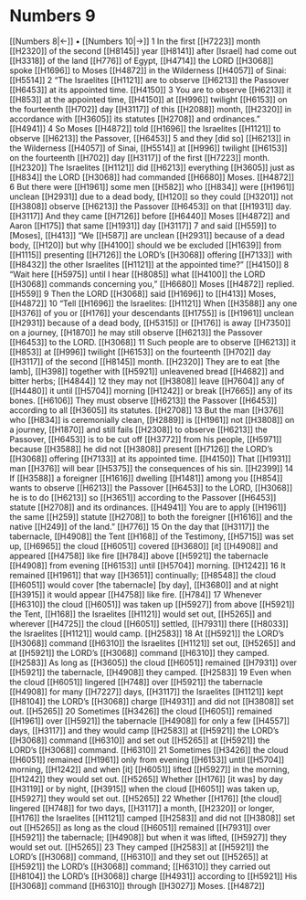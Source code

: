 # Numbers 9
[[Numbers 8|←]] • [[Numbers 10|→]]
1 In the first [[H7223]] month [[H2320]] of the second [[H8145]] year [[H8141]] after [Israel] had come out [[H3318]] of the land [[H776]] of Egypt, [[H4714]] the LORD [[H3068]] spoke [[H1696]] to Moses [[H4872]] in the Wilderness [[H4057]] of Sinai: [[H5514]] 
2 “The Israelites [[H1121]] are to observe [[H6213]] the Passover [[H6453]] at its appointed time. [[H4150]] 
3 You are to observe [[H6213]] it [[H853]] at the appointed time, [[H4150]] at [[H996]] twilight [[H6153]] on the fourteenth [[H702]] day [[H3117]] of this [[H2088]] month, [[H2320]] in accordance with [[H3605]] its statutes [[H2708]] and ordinances.” [[H4941]] 
4 So Moses [[H4872]] told [[H1696]] the Israelites [[H1121]] to observe [[H6213]] the Passover, [[H6453]] 
5 and they [did so] [[H6213]] in the Wilderness [[H4057]] of Sinai, [[H5514]] at [[H996]] twilight [[H6153]] on the fourteenth [[H702]] day [[H3117]] of the first [[H7223]] month. [[H2320]] The Israelites [[H1121]] did [[H6213]] everything [[H3605]] just as [[H834]] the LORD [[H3068]] had commanded [[H6680]] Moses. [[H4872]] 
6 But there were [[H1961]] some men [[H582]] who [[H834]] were [[H1961]] unclean [[H2931]] due to a dead body, [[H120]] so they could [[H3201]] not [[H3808]] observe [[H6213]] the Passover [[H6453]] on that [[H1931]] day. [[H3117]] And they came [[H7126]] before [[H6440]] Moses [[H4872]] and Aaron [[H175]] that same [[H1931]] day [[H3117]] 
7 and said [[H559]] to [Moses], [[H413]] “We [[H587]] are unclean [[H2931]] because of a dead body, [[H120]] but why [[H4100]] should we be excluded [[H1639]] from [[H1115]] presenting [[H7126]] the LORD’s [[H3068]] offering [[H7133]] with [[H8432]] the other Israelites [[H1121]] at the appointed time?” [[H4150]] 
8 “Wait here [[H5975]] until I hear [[H8085]] what [[H4100]] the LORD [[H3068]] commands concerning you,” [[H6680]] Moses [[H4872]] replied. [[H559]] 
9 Then the LORD [[H3068]] said [[H1696]] to [[H413]] Moses, [[H4872]] 
10 “Tell [[H1696]] the Israelites: [[H1121]] When [[H3588]] any one [[H376]] of you or [[H176]] your descendants [[H1755]] is [[H1961]] unclean [[H2931]] because of a dead body, [[H5315]] or [[H176]] is away [[H7350]] on a journey, [[H1870]] he may still observe [[H6213]] the Passover [[H6453]] to the LORD. [[H3068]] 
11 Such people are to observe [[H6213]] it [[H853]] at [[H996]] twilight [[H6153]] on the fourteenth [[H702]] day [[H3117]] of the second [[H8145]] month. [[H2320]] They are to eat [the lamb], [[H398]] together with [[H5921]] unleavened bread [[H4682]] and bitter herbs; [[H4844]] 
12 they may not [[H3808]] leave [[H7604]] any of [[H4480]] it until [[H5704]] morning [[H1242]] or break [[H7665]] any of its bones. [[H6106]] They must observe [[H6213]] the Passover [[H6453]] according to all [[H3605]] its statutes. [[H2708]] 
13 But the man [[H376]] who [[H834]] is ceremonially clean, [[H2889]] is [[H1961]] not [[H3808]] on a journey, [[H1870]] and still fails [[H2308]] to observe [[H6213]] the Passover, [[H6453]] is to be cut off [[H3772]] from his people, [[H5971]] because [[H3588]] he did not [[H3808]] present [[H7126]] the LORD’s [[H3068]] offering [[H7133]] at its appointed time. [[H4150]] That [[H1931]] man [[H376]] will bear [[H5375]] the consequences of his sin. [[H2399]] 
14 If [[H3588]] a foreigner [[H1616]] dwelling [[H1481]] among you [[H854]] wants to observe [[H6213]] the Passover [[H6453]] to the LORD, [[H3068]] he is to do [[H6213]] so [[H3651]] according to the Passover [[H6453]] statute [[H2708]] and its ordinances. [[H4941]] You are to apply [[H1961]] the same [[H259]] statute [[H2708]] to both the foreigner [[H1616]] and the native [[H249]] of the land.” [[H776]] 
15 On the day that [[H3117]] the tabernacle, [[H4908]] the Tent [[H168]] of the Testimony, [[H5715]] was set up, [[H6965]] the cloud [[H6051]] covered [[H3680]] [it] [[H4908]] and appeared [[H4758]] like fire [[H784]] above [[H5921]] the tabernacle [[H4908]] from evening [[H6153]] until [[H5704]] morning. [[H1242]] 
16 It remained [[H1961]] that way [[H3651]] continually; [[H8548]] the cloud [[H6051]] would cover [the tabernacle] [by day], [[H3680]] and at night [[H3915]] it would appear [[H4758]] like fire. [[H784]] 
17 Whenever [[H6310]] the cloud [[H6051]] was taken up [[H5927]] from above [[H5921]] the Tent, [[H168]] the Israelites [[H1121]] would set out, [[H5265]] and wherever [[H4725]] the cloud [[H6051]] settled, [[H7931]] there [[H8033]] the Israelites [[H1121]] would camp. [[H2583]] 
18 At [[H5921]] the LORD’s [[H3068]] command [[H6310]] the Israelites [[H1121]] set out, [[H5265]] and at [[H5921]] the LORD’s [[H3068]] command [[H6310]] they camped. [[H2583]] As long as [[H3605]] the cloud [[H6051]] remained [[H7931]] over [[H5921]] the tabernacle, [[H4908]] they camped. [[H2583]] 
19 Even when the cloud [[H6051]] lingered [[H748]] over [[H5921]] the tabernacle [[H4908]] for many [[H7227]] days, [[H3117]] the Israelites [[H1121]] kept [[H8104]] the LORD’s [[H3068]] charge [[H4931]] and did not [[H3808]] set out. [[H5265]] 
20 Sometimes [[H3426]] the cloud [[H6051]] remained [[H1961]] over [[H5921]] the tabernacle [[H4908]] for only a few [[H4557]] days, [[H3117]] and they would camp [[H2583]] at [[H5921]] the LORD’s [[H3068]] command [[H6310]] and set out [[H5265]] at [[H5921]] the LORD’s [[H3068]] command. [[H6310]] 
21 Sometimes [[H3426]] the cloud [[H6051]] remained [[H1961]] only from evening [[H6153]] until [[H5704]] morning, [[H1242]] and when [it] [[H6051]] lifted [[H5927]] in the morning, [[H1242]] they would set out. [[H5265]] Whether [[H176]] [it was] by day [[H3119]] or by night, [[H3915]] when the cloud [[H6051]] was taken up, [[H5927]] they would set out. [[H5265]] 
22 Whether [[H176]] [the cloud] lingered [[H748]] for two days, [[H3117]] a month, [[H2320]] or longer, [[H176]] the Israelites [[H1121]] camped [[H2583]] and did not [[H3808]] set out [[H5265]] as long as the cloud [[H6051]] remained [[H7931]] over [[H5921]] the tabernacle; [[H4908]] but when it was lifted, [[H5927]] they would set out. [[H5265]] 
23 They camped [[H2583]] at [[H5921]] the LORD’s [[H3068]] command, [[H6310]] and they set out [[H5265]] at [[H5921]] the LORD’s [[H3068]] command; [[H6310]] they carried out [[H8104]] the LORD’s [[H3068]] charge [[H4931]] according to [[H5921]] His [[H3068]] command [[H6310]] through [[H3027]] Moses. [[H4872]] 
